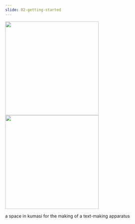 ```yaml
---
slide: 02-getting-started
---
```


<img src="/assets/img/school.jpeg" alt="" style="height: 300px; width:300px;"/>
<img src="/assets/img/shell.jpeg" alt="" style="height: 300px; width:300px;"/>

a space in kumasi for the making of a text-making apparatus